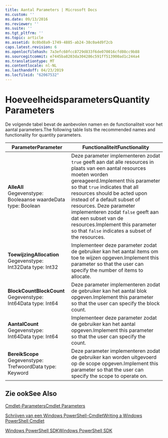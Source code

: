 ```yaml
---
title: Aantal Parameters | Microsoft Docs
ms.custom: ''
ms.date: 09/13/2016
ms.reviewer: ''
ms.suite: ''
ms.tgt_pltfrm: ''
ms.topic: article
ms.assetid: 8c0bd8a9-1749-4885-ab24-38c0a4d9f2cb
caps.latest.revision: 6
ms.openlocfilehash: 7a3efc60fcc8729d833f6de070016cfd08cc9b88
ms.sourcegitcommit: e7445ba8203da304286c591ff513900ad1c244a4
ms.translationtype: MT
ms.contentlocale: nl-NL
ms.lasthandoff: 04/23/2019
ms.locfileid: "62067532"
---
```

# <a name="quantity-parameters"></a><span data-ttu-id="43f86-102">Hoeveelheidsparameters</span><span class="sxs-lookup"><span data-stu-id="43f86-102">Quantity Parameters</span></span>

<span data-ttu-id="43f86-103">De volgende tabel bevat de aanbevolen namen en de functionaliteit voor het aantal parameters.</span><span class="sxs-lookup"><span data-stu-id="43f86-103">The following table lists the recommended names and functionality for quantity parameters.</span></span>

|<span data-ttu-id="43f86-104">Parameter</span><span class="sxs-lookup"><span data-stu-id="43f86-104">Parameter</span></span>|<span data-ttu-id="43f86-105">Functionaliteit</span><span class="sxs-lookup"><span data-stu-id="43f86-105">Functionality</span></span>|
|---|---|
|<span data-ttu-id="43f86-106">**Alle**</span><span class="sxs-lookup"><span data-stu-id="43f86-106">**All**</span></span><br><span data-ttu-id="43f86-107">Gegevenstype: Booleaanse waarde</span><span class="sxs-lookup"><span data-stu-id="43f86-107">Data type: Boolean</span></span>|<span data-ttu-id="43f86-108">Deze parameter implementeren zodat `true` geeft aan dat alle resources in plaats van een aantal resources moeten worden gereageerd.</span><span class="sxs-lookup"><span data-stu-id="43f86-108">Implement this parameter so that `true` indicates that all resources should be acted upon instead of a default subset of resources.</span></span> <span data-ttu-id="43f86-109">Deze parameter implementeren zodat `false` geeft aan dat een subset van de resources.</span><span class="sxs-lookup"><span data-stu-id="43f86-109">Implement this parameter so that `false` indicates a subset of the resources.</span></span>|
|<span data-ttu-id="43f86-110">**Toewijzing**</span><span class="sxs-lookup"><span data-stu-id="43f86-110">**Allocation**</span></span><br><span data-ttu-id="43f86-111">Gegevenstype: Int32</span><span class="sxs-lookup"><span data-stu-id="43f86-111">Data type: Int32</span></span>|<span data-ttu-id="43f86-112">Implementeer deze parameter zodat de gebruiker kan het aantal items om toe te wijzen opgeven.</span><span class="sxs-lookup"><span data-stu-id="43f86-112">Implement this parameter so that the user can specify the number of items to allocate.</span></span>|
|<span data-ttu-id="43f86-113">**BlockCount**</span><span class="sxs-lookup"><span data-stu-id="43f86-113">**BlockCount**</span></span><br><span data-ttu-id="43f86-114">Gegevenstype: Int64</span><span class="sxs-lookup"><span data-stu-id="43f86-114">Data type: Int64</span></span>|<span data-ttu-id="43f86-115">Deze parameter implementeren zodat de gebruiker kan het aantal blok opgeven.</span><span class="sxs-lookup"><span data-stu-id="43f86-115">Implement this parameter so that the user can specify the block count.</span></span>|
|<span data-ttu-id="43f86-116">**Aantal**</span><span class="sxs-lookup"><span data-stu-id="43f86-116">**Count**</span></span><br><span data-ttu-id="43f86-117">Gegevenstype: Int64</span><span class="sxs-lookup"><span data-stu-id="43f86-117">Data type: Int64</span></span>|<span data-ttu-id="43f86-118">Implementeer deze parameter zodat de gebruiker kan het aantal opgeven.</span><span class="sxs-lookup"><span data-stu-id="43f86-118">Implement this parameter so that the user can specify the count.</span></span>|
|<span data-ttu-id="43f86-119">**Bereik**</span><span class="sxs-lookup"><span data-stu-id="43f86-119">**Scope**</span></span><br><span data-ttu-id="43f86-120">Gegevenstype: Trefwoord</span><span class="sxs-lookup"><span data-stu-id="43f86-120">Data type: Keyword</span></span>|<span data-ttu-id="43f86-121">Deze parameter implementeren zodat de gebruiker kan worden uitgevoerd op de scope opgeven.</span><span class="sxs-lookup"><span data-stu-id="43f86-121">Implement this parameter so that the user can specify the scope to operate on.</span></span>|

## <a name="see-also"></a><span data-ttu-id="43f86-122">Zie ook</span><span class="sxs-lookup"><span data-stu-id="43f86-122">See Also</span></span>

[<span data-ttu-id="43f86-123">Cmdlet-Parameters</span><span class="sxs-lookup"><span data-stu-id="43f86-123">Cmdlet Parameters</span></span>](./cmdlet-parameters.md)

[<span data-ttu-id="43f86-124">Schrijven van een Windows PowerShell-Cmdlet</span><span class="sxs-lookup"><span data-stu-id="43f86-124">Writing a Windows PowerShell Cmdlet</span></span>](./writing-a-windows-powershell-cmdlet.md)

[<span data-ttu-id="43f86-125">Windows PowerShell SDK</span><span class="sxs-lookup"><span data-stu-id="43f86-125">Windows PowerShell SDK</span></span>](../windows-powershell-reference.md)
